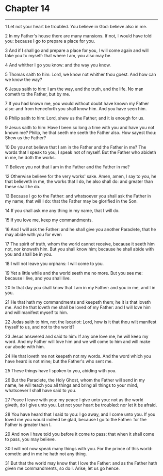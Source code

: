 # Chapter 14

***

1 Let not your heart be troubled. You believe in God: believe also in me.

2 In my Father's house there are many mansions. If not, I would have told you: because I go to prepare a place for you.

3 And if I shall go and prepare a place for you, I will come again and will take you to myself: that where I am, you also may be.

4 And whither I go you know: and the way you know.

5 Thomas saith to him: Lord, we know not whither thou goest. And how can we know the way?

6 Jesus saith to him: I am the way, and the truth, and the life. No man cometh to the Father, but by me.

7 If you had known me, you would without doubt have known my Father also: and from henceforth you shall know him. And you have seen him.

8 Philip saith to him: Lord, shew us the Father; and it is enough for us.

9 Jesus saith to him: Have I been so long a time with you and have you not known me? Philip, he that seeth me seeth the Father also. How sayest thou: Shew us the Father?

10 Do you not believe that I am in the Father and the Father in me? The words that I speak to you, I speak not of myself. But the Father who abideth in me, he doth the works.

11 Believe you not that I am in the Father and the Father in me?

12 Otherwise believe for the very works' sake. Amen, amen, I say to you, he that believeth in me, the works that I do, he also shall do: and greater than these shall he do.

13 Because I go to the Father: and whatsoever you shall ask the Father in my name, that will I do: that the Father may be glorified in the Son.

14 If you shall ask me any thing in my name, that I will do.

15 If you love me, keep my commandments.

16 And I will ask the Father: and he shall give you another Paraclete, that he may abide with you for ever:

17 The spirit of truth, whom the world cannot receive, because it seeth him not, nor knoweth him. But you shall know him; because he shall abide with you and shall be in you.

18 I will not leave you orphans: I will come to you.

19 Yet a little while and the world seeth me no more. But you see me: because I live, and you shall live.

20 In that day you shall know that I am in my Father: and you in me, and I in you.

21 He that hath my commandments and keepeth them; he it is that loveth me. And he that loveth me shall be loved of my Father: and I will love him and will manifest myself to him.

22 Judas saith to him, not the Iscariot: Lord, how is it that thou wilt manifest thyself to us, and not to the world?

23 Jesus answered and said to him: If any one love me, he will keep my word. And my Father will love him and we will come to him and will make our abode with him.

24 He that loveth me not keepeth not my words. And the word which you have heard is not mine; but the Father's who sent me.

25 These things have I spoken to you, abiding with you.

26 But the Paraclete, the Holy Ghost, whom the Father will send in my name, he will teach you all things and bring all things to your mind, whatsoever I shall have said to you.

27 Peace I leave with you: my peace I give unto you: not as the world giveth, do I give unto you. Let not your heart be troubled: nor let it be afraid.

28 You have heard that I said to you: I go away, and I come unto you. If you loved me you would indeed be glad, because I go to the Father: for the Father is greater than I.

29 And now I have told you before it come to pass: that when it shall come to pass, you may believe.

30 I will not now speak many things with you. For the prince of this world: cometh: and in me he hath not any thing.

31 But that the world may know that I love the Father: and as the Father hath given me commandments, so do I. Arise, let us go hence.

